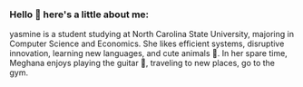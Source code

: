 ### Hello 👋 here's a little about me:


yasmine is a  student studying at North Carolina State University, majoring in Computer Science and Economics. She likes efficient systems, disruptive innovation, learning new languages, and cute animals 🐶. In her spare time, Meghana enjoys playing the guitar 🎹, traveling to new places, go to the gym.
